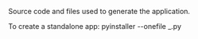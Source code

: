 Source code and files used to generate the application.


To create a standalone app: pyinstaller --onefile _.py